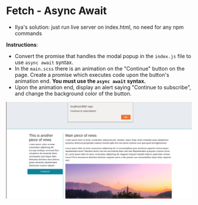# Fetch - Async Await

* Ilya's solution: just run live server on index.html, no need for any npm commands 

**Instructions**:
* Convert the promise that handles the modal popup in the `index.js` file to use `async await` syntax. 
* In the `main.scss` there is an animation on the "Continue" button on the page. Create a promise which executes code upon the button's animation end. **You must use the `async await` syntax.** 
* Upon the animation end, display an alert saying "Continue to subscribe", and change the background color of the button. 

![On animation end](images/animationend.png)